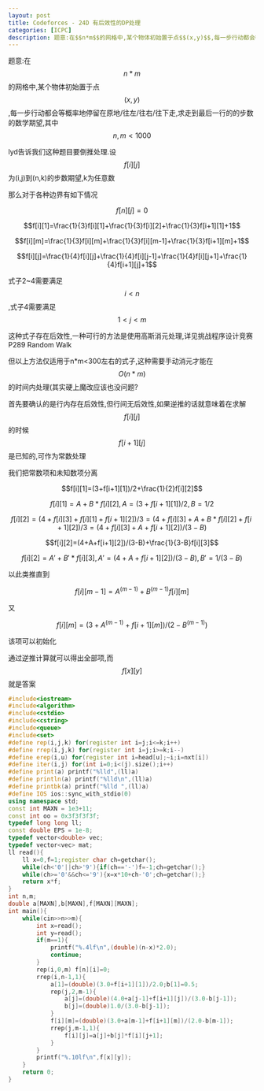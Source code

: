 ```yaml
---
layout: post
title: Codeforces - 24D 有后效性的DP处理
categories: [ICPC]
description: 题意:在$$n*m$$的网格中,某个物体初始置于点$$(x,y)$$,每一步行动都会等概率地停留在原地/往左/往右/往下走,求走到最后一行的的步数的数学期望,其中$$n,m<1000$$
---
```


题意:在$$n*m$$的网格中,某个物体初始置于点$$(x,y)$$,每一步行动都会等概率地停留在原地/往左/往右/往下走,求走到最后一行的的步数的数学期望,其中$$n,m<1000$$
<!--more-->



lyd告诉我们这种题目要倒推处理.设$$f[i][j]$$为(i,j)到(n,k)的步数期望,k为任意数

那么对于各种边界有如下情况

$$f[n][j]=0$$

$$f[i][1]=\frac{1}{3}f[i][1]+\frac{1}{3}f[i][2]+\frac{1}{3}f[i+1][1]+1$$

$$f[i][m]=\frac{1}{3}f[i][m]+\frac{1}{3}f[i][m-1]+\frac{1}{3}f[i+1][m]+1$$

$$f[i][j]=\frac{1}{4}f[i][j]+\frac{1}{4}f[i][j-1]+\frac{1}{4}f[i][j+1]+\frac{1}{4}f[i+1][j]+1$$

式子2~4需要满足$$i<n$$,式子4需要满足$$1<j<m$$

这种式子存在后效性,一种可行的方法是使用高斯消元处理,详见挑战程序设计竞赛P289 Random Walk

但以上方法仅适用于n*m<300左右的式子,这种需要手动消元才能在$$O(n*m)$$的时间内处理(其实硬上魔改应该也没问题?

首先要确认的是行内存在后效性,但行间无后效性,如果逆推的话就意味着在求解$$f[i][j]$$的时候$$f[i+1][j]$$是已知的,可作为常数处理

我们把常数项和未知数项分离

$$f[i][1]=(3+f[i+1][1])/2+\frac{1}{2}f[i][2]$$

$$f[i][1]=A+B*f[i][2],A=(3+f[i+1][1])/2,B=1/2$$

$$f[i][2]=(4+f[i][3]+f[i][1]+f[i+1][2])/3=(4+f[i][3]+A+B*f[i][2]+f[i+1][2])/3=(4+f[i][3]+A+f[i+1][2])/(3-B)$$

$$f[i][2]=(4+A+f[i+1][2])/(3-B)+\frac{1}{3-B}f[i][3]$$

$$f[i][2]=A'+B'*f[i][3],A'=(4+A+f[i+1][2])/(3-B),B'=1/(3-B)$$

以此类推直到

$$f[i][m-1]=A^{(m-1)}+B^{(m-1)}f[i][m]$$

又

$$f[i][m]=(3+A^{(m-1)}+f[i+1][m])/(2-B^{(m-1)})$$

该项可以初始化

通过逆推计算就可以得出全部项,而$$f[x][y]$$就是答案

```C++
#include<iostream>
#include<algorithm>
#include<cstdio>
#include<cstring>
#include<queue>
#include<set>
#define rep(i,j,k) for(register int i=j;i<=k;i++)
#define rrep(i,j,k) for(register int i=j;i>=k;i--)
#define erep(i,u) for(register int i=head[u];~i;i=nxt[i])
#define iter(i,j) for(int i=0;i<(j).size();i++)
#define print(a) printf("%lld",(ll)a)
#define println(a) printf("%lld\n",(ll)a)
#define printbk(a) printf("%lld ",(ll)a)
#define IOS ios::sync_with_stdio(0)
using namespace std;
const int MAXN = 1e3+11;
const int oo = 0x3f3f3f3f;
typedef long long ll;
const double EPS = 1e-8;
typedef vector<double> vec;
typedef vector<vec> mat;
ll read(){
    ll x=0,f=1;register char ch=getchar();
    while(ch<'0'||ch>'9'){if(ch=='-')f=-1;ch=getchar();}
    while(ch>='0'&&ch<='9'){x=x*10+ch-'0';ch=getchar();}
    return x*f;
}
int n,m;
double a[MAXN],b[MAXN],f[MAXN][MAXN];
int main(){
    while(cin>>n>>m){
        int x=read();
        int y=read();
        if(m==1){
            printf("%.4lf\n",(double)(n-x)*2.0);
            continue;
        }
        rep(i,0,m) f[n][i]=0;
        rrep(i,n-1,1){
            a[1]=(double)(3.0+f[i+1][1])/2.0;b[1]=0.5;
            rep(j,2,m-1){
                a[j]=(double)(4.0+a[j-1]+f[i+1][j])/(3.0-b[j-1]);
                b[j]=(double)1.0/(3.0-b[j-1]);
            }
            f[i][m]=(double)(3.0+a[m-1]+f[i+1][m])/(2.0-b[m-1]);
            rrep(j,m-1,1){
                f[i][j]=a[j]+b[j]*f[i][j+1];
            }
        }
        printf("%.10lf\n",f[x][y]);
    }
    return 0;
}
```
